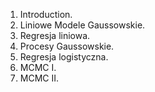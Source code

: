 1. Introduction.
2. Liniowe Modele Gaussowskie.
3. Regresja liniowa.
4. Procesy Gaussowskie.
5. Regresja logistyczna.
6. MCMC I.
7. MCMC II.
